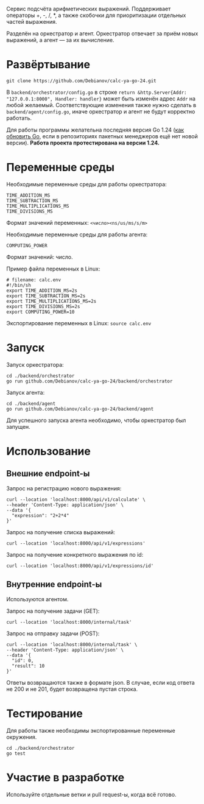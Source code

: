 Сервис подсчёта арифметических выражений. Поддерживает операторы +, -, /, *, а также скобочки для приоритизации отдельных 
частей выражения.

Разделён на оркестратор и агент. Оркестратор отвечает за приём новых выражений,
а агент — за их вычисление.

# Развёртывание
`git clone https://github.com/Debianov/calc-ya-go-24.git`

В `backend/orchestrator/config.go` в строке `return &http.Server{Addr: "127.0.0.1:8000", Handler: handler}` может быть 
изменён адрес `Addr` на любой желаемый. Соответствующие изменения также нужно сделать в `backend/agent/config.go`, иначе 
оркестратор и агент не будут корректно работать.

Для работы программы желательна последняя версия Go 1.24 ([как обновить Go](https://go.dev/doc/install), 
если в репозиториях пакетных менеджеров ещё нет новой версии). **Работа проекта протестирована на 
версии 1.24.**

# Переменные среды
Необходимые переменные среды для работы оркестратора:
```
TIME_ADDITION_MS
TIME_SUBTRACTION_MS
TIME_MULTIPLICATIONS_MS
TIME_DIVISIONS_MS
```
Формат значений переменных: `<число><ns/us/ms/s/m>`

Необходимые переменные среды для работы агента:
```
COMPUTING_POWER
```
Формат значений: число.


Пример файла переменных в Linux:
```shell
# filename: calc.env
#!/bin/sh
export TIME_ADDITION_MS=2s
export TIME_SUBTRACTION_MS=2s
export TIME_MULTIPLICATIONS_MS=2s
export TIME_DIVISIONS_MS=2s
export COMPUTING_POWER=10
```

Экспортирование переменных в Linux:
`source calc.env`

# Запуск

Запуск оркестратора:
```shell
cd ./backend/orchestrator
go run github.com/Debianov/calc-ya-go-24/backend/orchestrator
```
Запуск агента:
```shell
cd ./backend/agent
go run github.com/Debianov/calc-ya-go-24/backend/agent
```
Для успешного запуска агента необходимо, чтобы оркестратор был запущен.

# Использование

## Внешние endpoint-ы

Запрос на регистрацию нового выражения:
```shell
curl --location 'localhost:8000/api/v1/calculate' \
--header 'Content-Type: application/json' \
--data '{
  "expression": "2+2*4" 
}'
```

Запрос на получение списка выражений:
```shell
curl --location 'localhost:8000/api/v1/expressions'
```

Запрос на получение конкретного выражения по id:
```shell
curl --location 'localhost:8000/api/v1/expressions/id'
```

## Внутренние endpoint-ы
Используются агентом.

Запрос на получение задачи (GET):
```shell
curl --location 'localhost:8000/internal/task'
```

Запрос на отправку задачи (POST):
```shell
curl --location 'localhost:8000/internal/task' \
--header 'Content-Type: application/json' \
--data '{
  "id": 0,
  "result": 10
}'
```

Ответы возвращаются также в формате json. В случае, если код ответа не 200 и не 201,
будет возвращена пустая строка.

# Тестирование
Для работы также необходимы экспортированные переменные окружения.
```shell
cd ./backend/orchestrator
go test
```

# Участие в разработке
Используйте отдельные ветки и pull request-ы, когда всё готово.